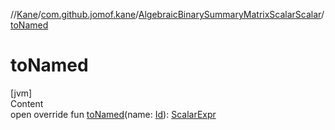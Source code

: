 //[Kane](../../index.md)/[com.github.jomof.kane](../index.md)/[AlgebraicBinarySummaryMatrixScalarScalar](index.md)/[toNamed](to-named.md)



# toNamed  
[jvm]  
Content  
open override fun [toNamed](to-named.md)(name: [Id](../../com.github.jomof.kane.impl/index.md#%5Bcom.github.jomof.kane.impl%2FId%2F%2F%2FPointingToDeclaration%2F%5D%2FClasslikes%2F-499012456)): [ScalarExpr](../-scalar-expr/index.md)  



